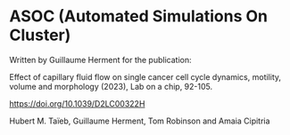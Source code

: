 # ASOC (Automated Simulations On Cluster)

Written by Guillaume Herment for the publication:

Effect of capillary fluid flow on single cancer cell cycle dynamics, motility, volume and morphology (2023), Lab on a chip, 92-105.

https://doi.org/10.1039/D2LC00322H 

Hubert M. Taïeb, Guillaume Herment, Tom Robinson and Amaia Cipitria
